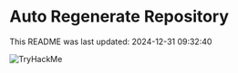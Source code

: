 # Auto Regenerate Repository

This README was last updated: 2024-12-31 09:32:40

 ![TryHackMe](https://tryhackme.com/badge/533634)